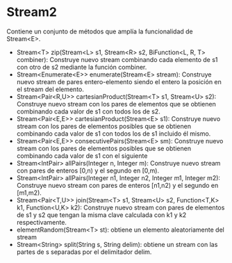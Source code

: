 # Stream2

Contiene un conjunto de métodos que amplía la funcionalidad de Stream\<E\>.

- Stream\<T\> zip(Stream\<L\> s1, Stream\<R\> s2, BiFunction\<L, R, T\> combiner): Construye nuevo stream combinando cada elemento de s1 con otro de s2 mediante la función combiner.
- Stream\<Enumerate\<E\>\> enumerate(Stream\<E\> stream): Construye nuevo stream de pares entero-elemento siendo el entero la posición en el stream del elemento.
- Stream\<Pair\<R,U\>\> cartesianProduct(Stream\<T\> s1, Stream\<U\> s2): Construye nuevo stream con los pares de elementos que se obtienen combinando cada valor de s1 con todos los de s2.
- Stream\<Pair\<E,E\>\> cartesianProduct(Stream\<E\> s1): Construye nuevo stream con los pares de elementos posibles que se obtienen combinando cada valor de s1 con todos los de s1 incluido él mismo.
- Stream\<Pair\<E,E\>\> consecutivePairs(Stream\<E\> sm): Construye nuevo stream con los pares de elementos posibles que se obtienen combinando cada valor de s1 con el siguiente
- Stream\<IntPair\> allPairs(Integer n, Integer m): Construye nuevo stream con pares de enteros [0,n) y el segundo en [0,m).
- Stream\<IntPair\> allPairs(Integer n1, Integer n2, Integer m1, Integer m2): Construye nuevo stream con pares de enteros [n1,n2) y el segundo en [m1,m2).
- Stream\<Pair\<T,U\>\> join(Stream\<T\> s1, Stream\<U\> s2, Function\<T,K\> k1, Function\<U,K\> k2):  Construye nuevo stream con pares de elementos de s1 y s2 que tengan la misma clave calculada con k1 y k2 respectivamente.
- elementRandom(Stream\<T\> st): obtiene un elemento aleatoriamente del stream
- Stream\<String\> split(String s, String delim): obtiene un stream con las partes de s separadas por el delimitador delim.

